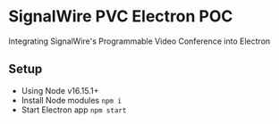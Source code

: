 # SignalWire PVC Electron POC

Integrating SignalWire's Programmable Video Conference into Electron

## Setup

- Using Node v16.15.1+
- Install Node modules
`npm i`
- Start Electron app
`npm start`
